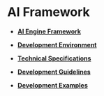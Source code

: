 # AI Framework<a name="EN-US_TOPIC_0000001079256888"></a>

-   **[AI Engine Framework](ai-engine-framework.md)**  

-   **[Development Environment](development-environment.md)**  

-   **[Technical Specifications](technical-specifications.md)**  

-   **[Development Guidelines](development-guidelines.md)**  

-   **[Development Examples](development-examples.md)**  


